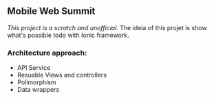 
## Mobile Web Summit

*This project is a scratch and unofficial*. The ideia of this projet is show what's possible todo with Ionic framework.

### Architecture approach:

- API Service
- Resuable Views and controllers
- Polimorphism
- Data wrappers


